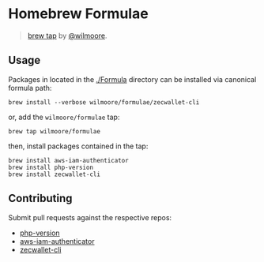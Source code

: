 # Homebrew Formulae
> [brew tap][] by [@wilmoore][].

## Usage

Packages in located in the [./Formula][] directory can be installed via canonical formula path:

    brew install --verbose wilmoore/formulae/zecwallet-cli

or, add the `wilmoore/formulae` tap:

    brew tap wilmoore/formulae

then, install packages contained in the tap:

    brew install aws-iam-authenticator
    brew install php-version
    brew install zecwallet-cli

## Contributing

Submit pull requests against the respective repos:

* [php-version](https://github.com/wilmoore/php-version)
* [aws-iam-authenticator](https://github.com/kubernetes-sigs/aws-iam-authenticator)
* [zecwallet-cli](https://github.com/adityapk00/zecwallet-light-cli)


[./Formula]: https://github.com/wilmoore/homebrew-formulae/tree/master/Formula
[@wilmoore]: https://github.com/wilmoore
[brew tap]: https://github.com/Homebrew/brew/blob/master/docs/Taps.md
